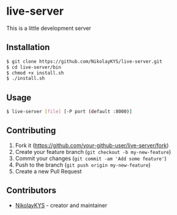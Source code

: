 # live-server

This is a little development server

## Installation

```bash
$ git clone https://github.com/NikolayKYS/live-server.git
$ cd live-server/bin
$ chmod +x install.sh
$ ./install.sh
```

## Usage

```bash
$ live-server [file] [-P port (default :8000)]
```

## Contributing

1. Fork it (<https://github.com/your-github-user/live-server/fork>)
2. Create your feature branch (`git checkout -b my-new-feature`)
3. Commit your changes (`git commit -am 'Add some feature'`)
4. Push to the branch (`git push origin my-new-feature`)
5. Create a new Pull Request

## Contributors

- [NikolayKYS](https://github.com/your-github-user) - creator and maintainer
